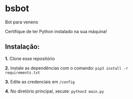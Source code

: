# bsbot
Bot para veneno

Certifique de ter Python instalado na sua máquina!

## Instalação:

**1.** Clone esse repositório

**2.** Instale as dependências com o comando: `pip3 install -r requirements.txt `

**3.** Edite as credenciais em `/config`

**4.** No diretório principal, xecute: `python3 main.py`

